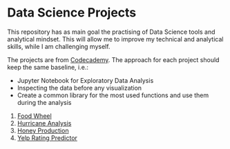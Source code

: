# Data Science Projects

This repository has as main goal the practising of Data Science tools and analytical mindset. This will allow me to improve
my technical and analytical skills, while I am challenging myself.

The projects are from [Codecademy](https://www.codecademy.com/projects). The approach for each project should keep the same baseline, i.e.:

- Jupyter Notebook for Exploratory Data Analysis
- Inspecting the data before any visualization
- Create a common library for the most used functions and use them during the analysis

1. [Food Wheel](FoodWheel)
2. [Hurricane Analysis](HurricaneAnalysis)
3. [Honey Production](HoneyProduction)
4. [Yelp Rating Predictor](YelpRatingPredictor)